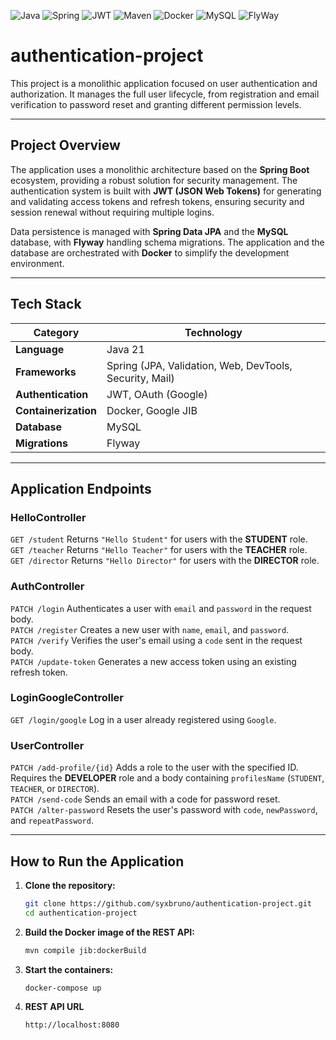 ![Java](https://img.shields.io/badge/JAVA-E65100?style=for-the-badge&labelColor=FFFFFF)
![Spring](https://img.shields.io/badge/SPRING-4CAF50?style=for-the-badge&labelColor=FFFFFF)
![JWT](https://img.shields.io/badge/JWT-8313C2?style=for-the-badge&labelColor=FFFFFF)
![Maven](https://img.shields.io/badge/MAVEN-0074D9?style=for-the-badge&labelColor=FFFFFF)
![Docker](https://img.shields.io/badge/DOCKER-0074D9?style=for-the-badge&labelColor=FFFFFF)
![MySQL](https://img.shields.io/badge/MYSQL-3A6599?style=for-the-badge&labelColor=FFFFFF)
![FlyWay](https://img.shields.io/badge/FLYWAY-C92626?style=for-the-badge&labelColor=FFFFFF)

# authentication-project

This project is a monolithic application focused on user authentication and authorization. It manages the full user lifecycle, from
registration and email verification to password reset and granting different permission levels.

---

## Project Overview

The application uses a monolithic architecture based on the **Spring Boot** ecosystem, providing a robust solution for security management.
The authentication system is built with **JWT (JSON Web Tokens)** for generating and validating access tokens and refresh tokens, ensuring
security and session renewal without requiring multiple logins.

Data persistence is managed with **Spring Data JPA** and the **MySQL** database, with **Flyway** handling schema migrations. The application
and the database are orchestrated with **Docker** to simplify the development environment.

---

## Tech Stack

| Category             | Technology                                              |
|----------------------|---------------------------------------------------------|
| **Language**         | Java 21                                                 |
| **Frameworks**       | Spring (JPA, Validation, Web, DevTools, Security, Mail) |
| **Authentication**   | JWT, OAuth (Google)                                     |
| **Containerization** | Docker, Google JIB                                      |
| **Database**         | MySQL                                                   |
| **Migrations**       | Flyway                                                  |

---

## Application Endpoints

### HelloController

`GET /student` Returns `"Hello Student"` for users with the **STUDENT** role.  
`GET /teacher` Returns `"Hello Teacher"` for users with the **TEACHER** role.  
`GET /director` Returns `"Hello Director"` for users with the **DIRECTOR** role.

### AuthController

`PATCH /login` Authenticates a user with `email` and `password` in the request body.  
`PATCH /register` Creates a new user with `name`, `email`, and `password`.  
`PATCH /verify` Verifies the user's email using a `code` sent in the request body.  
`PATCH /update-token` Generates a new access token using an existing refresh token.

### LoginGoogleController

`GET /login/google` Log in a user already registered using `Google`.

### UserController

`PATCH /add-profile/{id}` Adds a role to the user with the specified ID. Requires the **DEVELOPER** role and a body containing
`profilesName` (`STUDENT`, `TEACHER`, or `DIRECTOR`).  
`PATCH /send-code` Sends an email with a code for password reset.  
`PATCH /alter-password` Resets the user's password with `code`, `newPassword`, and `repeatPassword`.

---

## How to Run the Application

1. **Clone the repository:**

   ```bash
   git clone https://github.com/syxbruno/authentication-project.git
   cd authentication-project

2. **Build the Docker image of the REST API:**

   ```bash
   mvn compile jib:dockerBuild

3. **Start the containers:**

   ```bash
   docker-compose up

4. **REST API URL**

   ```bash
   http://localhost:8080